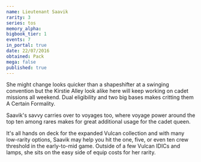 ```yaml
---
name: Lieutenant Saavik
rarity: 3
series: tos
memory_alpha:
bigbook_tier: 1
events: 7
in_portal: true
date: 22/07/2016
obtained: Pack
mega: false
published: true
---
```


She might change looks quicker than a shapeshifter at a swinging convention but the Kirstie Alley look alike here will keep working on cadet missions all weekend. Dual eligibility and two big bases makes critting them A Certain Formality.

Saavik's savvy carries over to voyages too, where voyage power around the top ten among rares makes for great additional usage for the cadet queen.

It's all hands on deck for the expanded Vulcan collection and with many low-rarity options, Saavik may help you hit the one, five, or even ten crew threshold in the early-to-mid game. Outside of a few Vulcan IDICs and lamps, she sits on the easy side of equip costs for her rarity.
